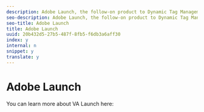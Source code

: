 ```yaml
---
description: Adobe Launch, the follow-on product to Dynamic Tag Management, features a Video Analytics Launch Extension that facilitates implementing video tracking in your players.
seo-description: Adobe Launch, the follow-on product to Dynamic Tag Management, features a Video Analytics Launch Extension that facilitates implementing video tracking in your players.
seo-title: Adobe Launch
title: Adobe Launch
uuid: 20b432d5-27b5-487f-8fb5-f6db3a6aff30
index: y
internal: n
snippet: y
translate: y
---
```


# Adobe Launch

You can learn more about VA Launch here: [](https://docs.adobelaunch.com/extension-reference/adobe-analytics-for-video-extension)
